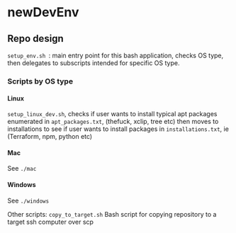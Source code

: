 # newDevEnv

## Repo design 


```setup_env.sh ```: main entry point for this bash application, checks OS type, then delegates to subscripts intended for specific OS type. 

### Scripts by OS type  

#### Linux  
```setup_linux_dev.sh```, checks if user wants to install typical apt packages enumerated in ```apt_packages.txt```, (thefuck, xclip, tree etc) then moves to installations to see if user wants to install packages in ```installations.txt```, ie (Terraform, npm, python etc)

#### Mac  
See ```./mac```

#### Windows
See ```./windows```

Other scripts: 
```copy_to_target.sh``` Bash script for copying repository to a target ssh computer over scp

